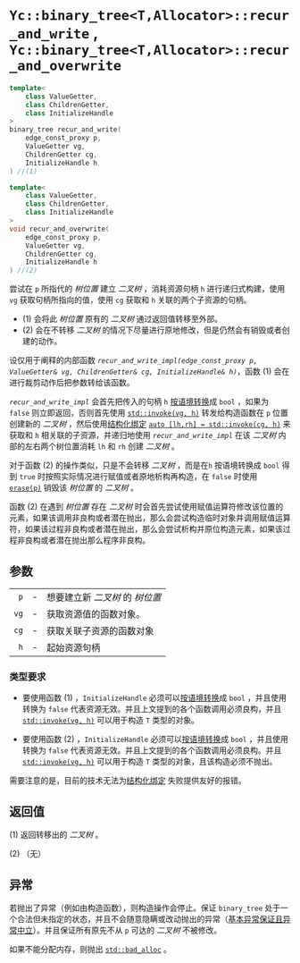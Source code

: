 # `Yc::binary_tree<T,Allocator>::recur_and_write` , `Yc::binary_tree<T,Allocator>::recur_and_overwrite`

```C++
template<
    class ValueGetter,
    class ChildrenGetter,
    class InitializeHandle
>
binary_tree recur_and_write(
    edge_const_proxy p,
    ValueGetter vg,
    ChildrenGetter cg,
    InitializeHandle h
) //(1)
```

```C++
template<
    class ValueGetter,
    class ChildrenGetter,
    class InitializeHandle
>
void recur_and_overwrite(
    edge_const_proxy p,
    ValueGetter vg,
    ChildrenGetter cg,
    InitializeHandle h
) //(2)
```

尝试在 `p` 所指代的 _树位置_ 建立 _二叉树_ ，消耗资源句柄 `h` 进行递归式构建，使用 `vg` 获取句柄所指向的值，使用 `cg` 获取和 `h` 关联的两个子资源的句柄。

- (1) 会将此 _树位置_ 原有的 _二叉树_ 通过返回值转移至外部。
- (2) 会在不转移 _二叉树_ 的情况下尽量进行原地修改，但是仍然会有销毁或者创建的动作。

设仅用于阐释的内部函数 _`recur_and_write_impl(edge_const_proxy p, ValueGetter& vg, ChildrenGetter& cg, InitializeHandle& h)`_，函数 (1) 会在进行裁剪动作后把参数转给该函数。

_`recur_and_write_impl`_ 会首先把传入的句柄 `h` [按语境转换](https://zh.cppreference.com/w/cpp/language/implicit_conversion)成 `bool` ，如果为 `false` 则立即返回，否则首先使用 [`std::invoke(vg, h)`](https://zh.cppreference.com/w/cpp/utility/functional/invoke) 转发给构造函数在 `p` 位置创建新的 _二叉树_ ，然后使用[结构化绑定](https://zh.cppreference.com/w/cpp/language/structured_binding) [`auto [lh,rh] = std::invoke(cg, h)`](https://zh.cppreference.com/w/cpp/utility/functional/invoke) 来获取和 `h` 相关联的子资源，并递归地使用 _`recur_and_write_impl`_ 在该 _二叉树_ 内部的左右两个树位置消耗 `lh` 和 `rh` 创建 _二叉树_ 。

对于函数 (2) 的操作类似，只是不会转移 _二叉树_ ，而是在`h` 按语境转换成 `bool` 得到 `true` 时按照实际情况进行赋值或者原地析构再构造，在 `false` 时使用 [`erase(p)`](erase.md) 销毁该 _树位置_ 的 _二叉树_ 。

函数 (2) 在遇到 _树位置_ 存在 _二叉树_ 时会首先尝试使用赋值运算符修改该位置的元素，如果该调用非良构或者潜在抛出，那么会尝试构造临时对象并调用赋值运算符，如果该过程非良构或者潜在抛出，那么会尝试析构并原位构造元素，如果该过程非良构或者潜在抛出那么程序非良构。

## 参数

||||
|-:|-|:-|
|`p`|-|想要建立新 _二叉树_ 的 _树位置_ |
|`vg`|-|获取资源值的函数对象。|
|`cg`|-|获取关联子资源的函数对象|
|`h`|-|起始资源句柄|

### 类型要求

- 要使用函数 (1) ，`InitializeHandle` 必须可以[按语境转换](https://zh.cppreference.com/w/cpp/language/implicit_conversion)成 `bool` ，并且使用转换为 `false` 代表资源无效。并且上文提到的各个函数调用必须良构，并且 [`std::invoke(vg, h)`](https://zh.cppreference.com/w/cpp/utility/functional/invoke) 可以用于构造 `T` 类型的对象。

- 要使用函数 (2) ，`InitializeHandle` 必须可以[按语境转换](https://zh.cppreference.com/w/cpp/language/implicit_conversion)成 `bool` ，并且使用转换为 `false` 代表资源无效。并且上文提到的各个函数调用必须良构。并且 [`std::invoke(vg, h)`](https://zh.cppreference.com/w/cpp/utility/functional/invoke) 可以用于构造 `T` 类型的对象，且该构造必须不抛出。

需要注意的是，目前的技术无法为[结构化绑定](https://zh.cppreference.com/w/cpp/language/structured_binding) 失败提供友好的报错。

## 返回值

(1) 返回转移出的 _二叉树_ 。

(2) （无）

## 异常

若抛出了异常（例如由构造函数），则构造操作会停止。保证 `binary_tree` 处于一个合法但未指定的状态，并且不会随意隐瞒或改动抛出的异常（[基本异常保证且异常中立](https://zh.cppreference.com/w/cpp/language/exceptions)）。并且保证所有原先不从 `p` 可达的 _二叉树_ 不被修改。

如果不能分配内存，则抛出 [`std::bad_alloc`](https://zh.cppreference.com/w/cpp/memory/new/bad_alloc) 。
